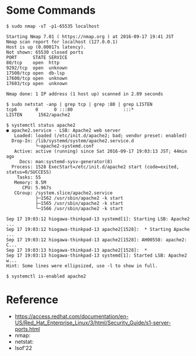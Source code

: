 <!--
{
  "title": "Network Service Security",
  "date": "2016-09-17T17:15:29.000Z",
  "category": "",
  "tags": [],
  "draft": true
}
-->


# Some Commands

```
$ sudo nmap -sT -p1-65535 localhost

Starting Nmap 7.01 ( https://nmap.org ) at 2016-09-17 19:41 JST
Nmap scan report for localhost (127.0.0.1)
Host is up (0.00017s latency).
Not shown: 65530 closed ports
PORT      STATE SERVICE
80/tcp    open  http
9292/tcp  open  unknown
17500/tcp open  db-lsp
17600/tcp open  unknown
17603/tcp open  unknown

Nmap done: 1 IP address (1 host up) scanned in 2.89 seconds

$ sudo netstat -anp | grep tcp | grep :80 | grep LISTEN
tcp6       0      0 :::80                   :::*                    LISTEN      1562/apache2    

$ systemctl status apache2
● apache2.service - LSB: Apache2 web server
   Loaded: loaded (/etc/init.d/apache2; bad; vendor preset: enabled)
  Drop-In: /lib/systemd/system/apache2.service.d
           └─apache2-systemd.conf
   Active: active (running) since Sat 2016-09-17 19:03:13 JST; 44min ago
     Docs: man:systemd-sysv-generator(8)
  Process: 1528 ExecStart=/etc/init.d/apache2 start (code=exited, status=0/SUCCESS)
    Tasks: 55
   Memory: 8.5M
      CPU: 5.967s
   CGroup: /system.slice/apache2.service
           ├─1562 /usr/sbin/apache2 -k start
           ├─1565 /usr/sbin/apache2 -k start
           └─1566 /usr/sbin/apache2 -k start

Sep 17 19:03:12 hiogawa-thinkpad-13 systemd[1]: Starting LSB: Apache2 ...
Sep 17 19:03:12 hiogawa-thinkpad-13 apache2[1528]:  * Starting Apache ...
Sep 17 19:03:12 hiogawa-thinkpad-13 apache2[1528]: AH00558: apache2: C...
Sep 17 19:03:13 hiogawa-thinkpad-13 apache2[1528]:  *
Sep 17 19:03:13 hiogawa-thinkpad-13 systemd[1]: Started LSB: Apache2 w...
Hint: Some lines were ellipsized, use -l to show in full.

$ systemctl is-enabled apache2
```

# Reference

- https://access.redhat.com/documentation/en-US/Red_Hat_Enterprise_Linux/3/html/Security_Guide/s1-server-ports.html
- nmap:
- netstat:
- lsof'22